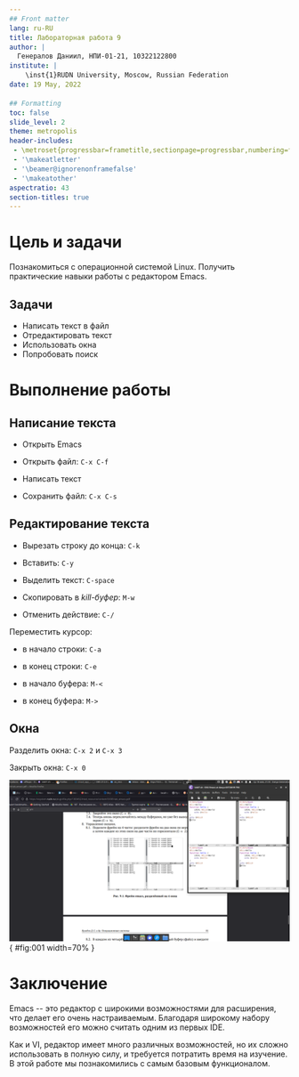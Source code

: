 ```yaml
---
## Front matter
lang: ru-RU
title: Лабораторная работа 9
author: |
  Генералов Даниил, НПИ-01-21, 10322122800
institute: |
	\inst{1}RUDN University, Moscow, Russian Federation
date: 19 May, 2022

## Formatting
toc: false
slide_level: 2
theme: metropolis
header-includes: 
 - \metroset{progressbar=frametitle,sectionpage=progressbar,numbering=fraction}
 - '\makeatletter'
 - '\beamer@ignorenonframefalse'
 - '\makeatother'
aspectratio: 43
section-titles: true
---
```


# Цель и задачи

Познакомиться с операционной системой Linux. Получить практические навыки работы с редактором Emacs.

## Задачи

- Написать текст в файл
- Отредактировать текст
- Использовать окна
- Попробовать поиск

# Выполнение работы

## Написание текста

- Открыть Emacs

- Открыть файл: `C-x C-f`

- Написать текст

- Сохранить файл: `C-x C-s`

## Редактирование текста

- Вырезать строку до конца: `C-k`

- Вставить: `C-y`

- Выделить текст: `C-space`

- Скопировать в *kill-буфер*: `M-w`

- Отменить действие: `C-/`

Переместить курсор:

- в начало строки: `C-a`

- в конец строки: `C-e`

- в начало буфера: `M-<`

- в конец буфера: `M->`

## Окна

Разделить окна: `C-x 2` и `C-x 3`

Закрыть окна: `C-x 0`

![Управление окнами](../report/image/Screenshot_5.png){ #fig:001 width=70% }

# Заключение

Emacs -- это редактор с широкими возможностями для расширения, что делает его очень настраиваемым.
Благодаря широкому набору возможностей его можно считать одним из первых IDE.

Как и VI, редактор имеет много различных возможностей, но их сложно использовать в полную силу, и требуется потратить время на изучение.
В этой работе мы познакомились с самым базовым функционалом.